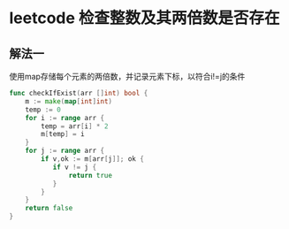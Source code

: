 # leetcode 检查整数及其两倍数是否存在

## 解法一

使用map存储每个元素的两倍数，并记录元素下标，以符合i!=j的条件

```go
func checkIfExist(arr []int) bool {
    m := make(map[int]int)
    temp := 0
    for i := range arr {
        temp = arr[i] * 2
        m[temp] = i
    }
    for j := range arr {
        if v,ok := m[arr[j]]; ok {
           if v != j {
               return true
           }
        }
    }
    return false
}
```